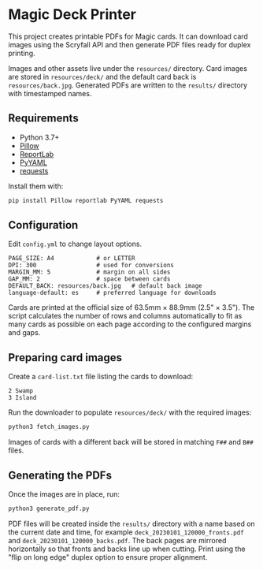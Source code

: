 # Magic Deck Printer

This project creates printable PDFs for Magic cards. It can download card images using the Scryfall API and then generate PDF files ready for duplex printing.

Images and other assets live under the `resources/` directory. Card images are stored in `resources/deck/` and the default card back is `resources/back.jpg`. Generated PDFs are written to the `results/` directory with timestamped names.

## Requirements

- Python 3.7+
- [Pillow](https://pypi.org/project/Pillow/)
- [ReportLab](https://pypi.org/project/reportlab/)
- [PyYAML](https://pypi.org/project/PyYAML/)
- [requests](https://pypi.org/project/requests/)

Install them with:

```bash
pip install Pillow reportlab PyYAML requests
```

## Configuration

Edit `config.yml` to change layout options.

```
PAGE_SIZE: A4            # or LETTER
DPI: 300                 # used for conversions
MARGIN_MM: 5             # margin on all sides
GAP_MM: 2                # space between cards
DEFAULT_BACK: resources/back.jpg   # default back image
language-default: es     # preferred language for downloads
```

Cards are printed at the official size of 63.5mm × 88.9mm (2.5" × 3.5").
The script calculates the number of rows and columns automatically to fit as
many cards as possible on each page according to the configured margins and
gaps.

## Preparing card images

Create a `card-list.txt` file listing the cards to download:

```
2 Swamp
3 Island
```

Run the downloader to populate `resources/deck/` with the required images:

```bash
python3 fetch_images.py
```

Images of cards with a different back will be stored in matching `F##` and `B##` files.

## Generating the PDFs

Once the images are in place, run:

```bash
python3 generate_pdf.py
```

PDF files will be created inside the `results/` directory with a name based on
the current date and time, for example `deck_20230101_120000_fronts.pdf` and
`deck_20230101_120000_backs.pdf`. The back pages are mirrored horizontally so
that fronts and backs line up when cutting. Print using the "flip on long edge"
duplex option to ensure proper alignment.
